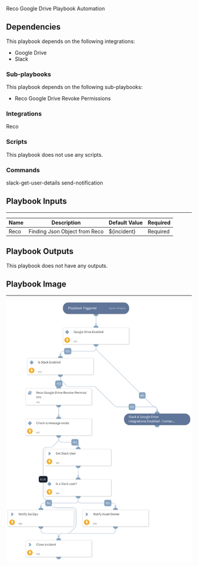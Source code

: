 Reco Google Drive Playbook Automation

## Dependencies

This playbook depends on the following integrations:
 - Google Drive
 - Slack

### Sub-playbooks

This playbook depends on the following sub-playbooks:
 - Reco Google Drive Revoke Permissions

### Integrations

Reco

### Scripts

This playbook does not use any scripts.

### Commands

slack-get-user-details
send-notification

## Playbook Inputs

---

| **Name**                 | **Description**               | **Default Value**         | **Required** |
|--------------------------|-------------------------------| ------------------------- | ------------ |
| Reco  | Finding Json Object from Reco | ${incident} | Required     |

## Playbook Outputs

This playbook does not have any outputs.

## Playbook Image

---

![Armis Alert Enrichment](../doc_files/Reco_Google_Drive_Playbook_Automation.png)
